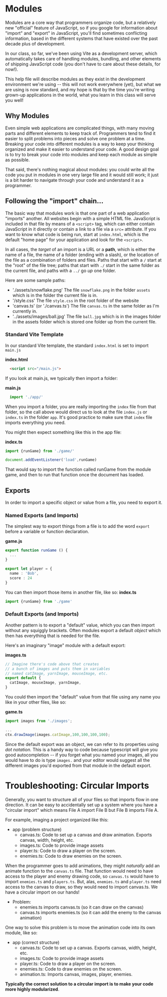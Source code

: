 # Modules

Modules are a core way that programmers organize code, but a relatively new "official" feature of JavaScript, so if you google for information about "import" and "export" in JavaScript, you'll find sometimes conflicting information, based in the different systems that have existed over the past decade plus of development.

In our class, so far, we've been using Vite as a development server, which automatically takes care of handling modules, bundling, and other elements of shipping JavaScript code (you don't have to care about these details, for now!).

This help file will describe modules as they exist in the development environment we're using -- this will not work everywhere (yet), but what we are using is now standard, and my hope is that by the time you're writing grown-up applications in the world, what you learn in this class will serve you well!

## Why Modules

Even simple web applications are complicated things, with many moving parts and different elements to keep track of. Programmers tend to find it easier to split problems into pieces and solve one problem at a time. Breaking your code into different modules is a way to keep your thinking organized and make it easier to understand your code. A good design goal is to try to break your code into modules and keep each module as simple as possible.

That said, there's nothing magical about modules: you could write all the code you put in modules in one very large file and it would still work; it just is a bit harder to navigate through your code and understand it as a programmer.

## Following the "import" chain...

The basic way that modules work is that one part of a web application "imports" another. All websites begin with a simple HTML file. JavaScript is included in that file by means of a `<script>` tag, which can either contain JavaScript in it directly or contain a link to a file via a `src=` attribute. If you want to know what code is being run, start at `index.html`, which is the default "home page" for your application and look for the `<script>`. 

In all cases, the *target* of an import is a URL or a **path**, which is either the name of a file, the name of a folder (ending with a slash), or the location of the file as a combination of folders and files. Paths that start with a `/` start at the "root" of the file tree; paths that start with `./` start in the same folder as the current file, and paths with a `../` go *up* one folder.

Here are some sample paths:
- './assets/snowflake.png'  The file `snowflake.png` in the folder `assets` which is in the folder the current file is in.
- '/style.css'  The file `style.css` in the root folder of the website
- 'canvas.ts' (or './canvas.ts') The file `canvas.ts` in the same folder as I'm currently in.
- '../assets/images/ball.jpg' The file `ball.jpg` which is in the images folder in the assets folder which is stored one folder up from the current file.

### Standard Vite Template

In our standard Vite template, the standard `index.html` is set to import `main.js`

**index.html**
```html
  <script src="/main.js">
```

If you look at main.js, we typically then import a folder:

**main.js**
```javascript
  import './app/'
```

When you import a folder, you are really importing the `index` file from that folder, so the call above would direct us to look at the file `index.js` or `index.ts` in the folder `app`. It's good practice to make sure that `index` file imports everything you need.

You might then expect something like this in the app file:

**index.ts**
```typescript
import {runGame} from './game/'

document.addEventListener('load',runGame)
```

That would say to import the function called runGame from the module game, and then to run that function once the document has loaded.

## Exports

In order to import a specific object or value from a file, you need to export it.

### Named Exports (and Imports)

The simplest way to export things from a file is to add the word `export` before a variable or function declaration.

**game.js**
```typescript
export function runGame () {
  ...
}

export let player = {
  name : 'Bob',
  score : 24
}
```

You can then import those items in another file, like so:
**index.ts**
```typescript
import {runGame} from './game'
```

### Default Exports (and Imports)

Another pattern is to export a "default" value, which you can then import without any squiggly brackets. Often modules export a default *object* which then has everything that is needed for the file.

Here's an imaginary "image" module with a default export:

**images.ts**
```typescript
// Imagine there's code above that creates 
// a bunch of images and puts them in variables
// named catImage, yarnImage, mouseImage, etc.
export default {
  catImage, mouseImage, yarnImage, 
}
```

You could then import the "default" value from that file using any name you like in your other files, like so:

**game.ts**
```typescript
import images from './images';

...
ctx.drawImage(images.catImage,100,100,100,100);
```

Since the default export was an object, we can refer to its properties using *dot notation.* This is a handy way to code because typescript will give you good autocompletion -- if you forget what you named your images, all you would have to do is type `images.` and your editor would suggest all the different images you'd exported from that module in the default export.

# Troubleshooting: Circular Imports

Generally, you want to structure all of your files so that imports flow in one direction. It can be easy to accidentally set up a system where you have a "circular import" which means File A import File B but File B imports File A.

For example, imaging a project organized like this:

- app (problem structure)
  - canvas.ts: Code to set up a canvas and draw animation. Exports canvas, width, height, etc.
  - images.ts: Code to provide image assets
  - player.ts: Code to draw a player on the screen.
  - enemies.ts: Code to draw enemies on the screen.
  
When the programmer goes to add animations, they might *naturally* add an animate function to the `canvas.ts` file. That function would need to have access to the player and enemy drawing code, so `canvas.ts` would have to import `enemies.ts` and `players.ts`. But, alas, `enemies.ts` and `player.ts` need access to the canvas to draw, so they would need to import canvas.ts. We have a circular import on our hands!

- Problem:
  - enemies.ts imports canvas.ts (so it can draw on the canvas)
  - canvas.ts imports enemies.ts (so it can add the enemy to the canvas animation)

One way to solve this problem is to move the animation code into its own module, like so:

- app (correct structure)
  - canvas.ts: Code to set up a canvas. Exports canvas, width, height, etc.
  - images.ts: Code to provide image assets
  - player.ts: Code to draw a player on the screen.
  - enemies.ts: Code to draw enemies on the screen.
  - animation.ts: Imports canvas, images, player, enemies.

**Typically the correct solution to a circular import is to make your code more highly modularized**.




